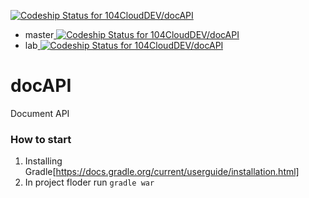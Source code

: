 [ ![Codeship Status for 104CloudDEV/docAPI](https://codeship.com/projects/03982230-c75c-0133-43e7-3e8b2201b6d9/status?branch=master)](https://codeship.com/projects/138989)
- master[ ![Codeship Status for 104CloudDEV/docAPI](https://codeship.com/projects/03982230-c75c-0133-43e7-3e8b2201b6d9/status?branch=master)](https://codeship.com/projects/138989)
- lab[ ![Codeship Status for 104CloudDEV/docAPI](https://codeship.com/projects/03982230-c75c-0133-43e7-3e8b2201b6d9/status?branch=lab)](https://codeship.com/projects/138989)

# docAPI
Document API 

### How to start
1. Installing Gradle[https://docs.gradle.org/current/userguide/installation.html]
2. In project floder run <code>gradle war<code>
